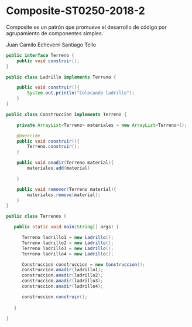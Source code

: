 # Composite-ST0250-2018-2
Composite es un patrón que promueve el desarrollo de código por agrupamiento de componentes simples.

Juan Camilo Echeverri
Santiago Tello


```java
public interface Terreno {
	public void construir();
}
```


```java
public class Ladrillo implements Terreno {

	public void construir(){
		System.out.println("Colocando ladrillo");
	}
}

```


```java
public class Construccion implements Terreno {

	private ArrayList<Terreno> materiales = new ArrayList<Terreno>();

	@Override
	public void construir(){
        Terreno.construir();
	}

	public void anadir(Terreno material){
		materiales.add(material)

	}

	public void remover(Terreno material){
		materiales.remove(material);
	}
}

```



```java
public class Terrenos {

   public static void main(String[] args) {

   	  Terreno ladrillo1 = new Ladrillo();
   	  Terreno ladrillo2 = new Ladrillo();
   	  Terreno ladrillo3 = new Ladrillo();
   	  Terreno ladrillo4 = new Ladrillo();

   	  Construccion construccion = new Construccion();
   	  construccion.anadir(ladrillo1);
   	  construccion.anadir(ladrillo2);
   	  construccion.anadir(ladrillo3);
   	  construccion.anadir(ladrillo4);

   	  construccion.construir();
   	
   }

}
```
